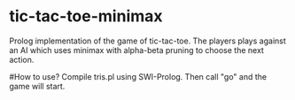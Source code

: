 # tic-tac-toe-minimax
Prolog implementation of the game of tic-tac-toe. The players plays against an AI which uses minimax with alpha-beta pruning to choose the next action.

#How to use?
Compile tris.pl using SWI-Prolog. Then call "go" and the game will start.
